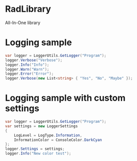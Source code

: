 # RadLibrary
All-In-One library

# Logging sample

```csharp
var logger = LoggerUtils.GetLogger("Program");
logger.Verbose("Verbose");
logger.Info("Info");
logger.Warn("Warn");
logger.Error("Error");
logger.Verbose(new List<string> { "Yes", "No", "Maybe" });
```

# Logging sample with custom settings
```csharp
var logger = LoggerUtils.GetLogger("Program");
var settings = new LoggerSettings
{
    LogLevel = LogType.Information,
    InformationColor = ConsoleColor.DarkCyan
};
logger.Settings = settings;
logger.Info("New color test");
```
